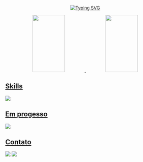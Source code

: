 <div align="center">
  
 [![Typing SVG](https://readme-typing-svg.demolab.com?font=Fira+Code&weight=500&size=23&pause=1000&color=6AFFBD&random=false&width=435&lines=Ol%C3%A1!+Me+chamo+Marcos+Colella;Sou+Desenvolvedor+Front+End)](https://git.io/typing-svg)

</div>


<div align="center">
  <a href="https://github.com/ColellaDev">
  <img height="180em" width="45%" src="https://github-readme-stats.vercel.app/api?username=colelladev&show_icons=true&theme=aura&include_all_commits=true&count_private=true"/>
  <img height="180em" width="45%" src="https://github-readme-stats.vercel.app/api/top-langs/?username=colelladev&layout=compact&langs_count=7&theme=aura"/>
</div>
    
## Skills 
  <img src="https://skillicons.dev/icons?i=html,css,javascript,react,styledcomponents,vite,git,github,nodejs,sqlite">
  <br>

## Em progesso

  <img src="https://skillicons.dev/icons?i=typescript,nextjs,tailwind,jest">
  <br>

## Contato
<div>
  <a href="https://www.linkedin.com/in/marcos-colella-esteves-952a3866/" target="_blank"><img src="https://img.shields.io/badge/-LinkedIn-%230077B5?style=for-the-badge&logo=linkedin&logoColor=white" target="_blank"></a> 
  <a href = "mailto:marcos.colella@gmail.com"><img src="https://img.shields.io/badge/Gmail-D14836?style=for-the-badge&logo=gmail&logoColor=white" target="_blank"></a>
</div>

